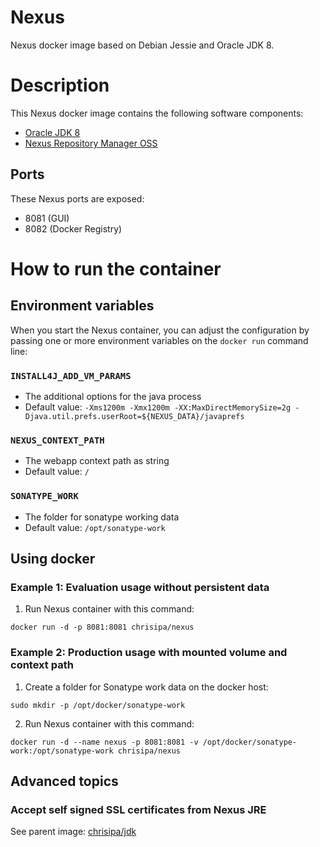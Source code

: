 Nexus
=====

Nexus docker image based on Debian Jessie and Oracle JDK 8.

# Description
This Nexus docker image contains the following software components:

 - [Oracle JDK 8](http://www.oracle.com/technetwork/java/javase/downloads/jdk8-downloads-2133151.html)
 - [Nexus Repository Manager OSS](http://www.sonatype.org/nexus/go/)


## Ports
These Nexus ports are exposed:

  - 8081 (GUI)
  - 8082 (Docker Registry)


# How to run the container

## Environment variables

When you start the Nexus container, you can adjust the configuration by passing one or more environment variables on the `docker run` command line:

### `INSTALL4J_ADD_VM_PARAMS`

 - The additional options for the java process
 - Default value: `-Xms1200m -Xmx1200m -XX:MaxDirectMemorySize=2g -Djava.util.prefs.userRoot=${NEXUS_DATA}/javaprefs`

### `NEXUS_CONTEXT_PATH`

 - The webapp context path as string
 - Default value: `/`

### `SONATYPE_WORK`

 - The folder for sonatype working data
 - Default value: `/opt/sonatype-work`

## Using docker

### Example 1: Evaluation usage without persistent data

1. Run Nexus container with this command:
  ```
  docker run -d -p 8081:8081 chrisipa/nexus
  ```

### Example 2: Production usage with mounted volume and context path

1. Create a folder for Sonatype work data on the docker host:
  ```
  sudo mkdir -p /opt/docker/sonatype-work
  ```

2. Run Nexus container with this command:
  ```
docker run -d --name nexus -p 8081:8081 -v /opt/docker/sonatype-work:/opt/sonatype-work chrisipa/nexus
  ```

## Advanced topics

### Accept self signed SSL certificates from Nexus JRE

See parent image: [chrisipa/jdk](https://github.com/chrisipa/docker-library/tree/master/debian-pom/java-pom/jdk#accept-self-signed-ssl-certificates-from-jre)
